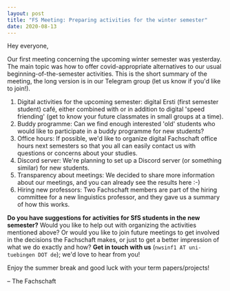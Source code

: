 ```yaml
---
layout: post
title: "FS Meeting: Preparing activities for the winter semester"
date: 2020-08-13
---
```


Hey everyone,

Our first meeting concerning the upcoming winter semester was yesterday. 
The main topic was how to offer covid-appropriate alternatives to our usual beginning-of-the-semester activities.
This is the short summary of the meeting, the long version is in our Telegram group (let us know if you'd like to join!).

1. Digital activities for the upcoming semester: digital Ersti (first semester student) café, either combined with or in addition to digital 'speed friending' (get to know your future classmates in small groups at a time).
2. Buddy programme: Can we find enough interested 'old' students who would like to participate in a buddy programme for new students?
3. Office hours: If possible, we'd like to organize digital Fachschaft office hours next semesters so that you all can easily contact us with questions or concerns about your studies.
4. Discord server: We're planning to set up a Discord server (or something similar) for new students.
5. Transparency about meetings: We decided to share more information about our meetings, and you can already see the results here :-)
6. Hiring new professors: Two Fachschaft members are part of the hiring committee for a new linguistics professor, and they gave us a summary of how this works.

**Do you have suggestions for activities for SfS students in the new semester?** 
Would you like to help out with organizing the activities mentioned above?
Or would you like to join future meetings to get involved in the decisions the Fachschaft makes, or just to get a better impression of what we do exactly and how?
**Get in touch with us** (`nwsinf1 AT uni-tuebingen DOT de`); we'd love to hear from you!

Enjoy the summer break and good luck with your term papers/projects!

– The Fachschaft